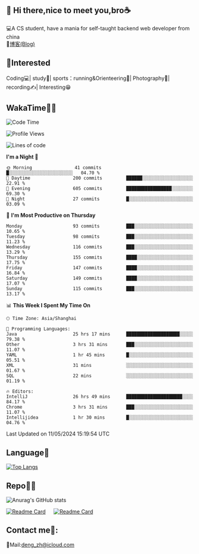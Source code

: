 👋 Hi there,nice to meet you,bro☕
---
💻A CS student, have a mania for self-taught backend web developer from china   
📌[博客(Blog)](https://github.com/HealUP/MyBlog)

 <!-- waka-box start -->
 <!-- waka-box end -->
 
🧲**Interested**
--
Coding💻| study📖| sports：running&Orienteering🏃‍| Photography📸| recording✍️| Interesting😁

WakaTime👨‍💻
---
<!--START_SECTION:waka-->
![Code Time](http://img.shields.io/badge/Code%20Time-1%2C131%20hrs%2020%20mins-blue)

![Profile Views](http://img.shields.io/badge/Profile%20Views-0-blue)

![Lines of code](https://img.shields.io/badge/From%20Hello%20World%20I%27ve%20Written-205.0%20thousand%20lines%20of%20code-blue)

**I'm a Night 🦉** 

```text
🌞 Morning                41 commits          █░░░░░░░░░░░░░░░░░░░░░░░░   04.70 % 
🌆 Daytime                200 commits         ██████░░░░░░░░░░░░░░░░░░░   22.91 % 
🌃 Evening                605 commits         █████████████████░░░░░░░░   69.30 % 
🌙 Night                  27 commits          █░░░░░░░░░░░░░░░░░░░░░░░░   03.09 % 
```
📅 **I'm Most Productive on Thursday** 

```text
Monday                   93 commits          ███░░░░░░░░░░░░░░░░░░░░░░   10.65 % 
Tuesday                  98 commits          ███░░░░░░░░░░░░░░░░░░░░░░   11.23 % 
Wednesday                116 commits         ███░░░░░░░░░░░░░░░░░░░░░░   13.29 % 
Thursday                 155 commits         ████░░░░░░░░░░░░░░░░░░░░░   17.75 % 
Friday                   147 commits         ████░░░░░░░░░░░░░░░░░░░░░   16.84 % 
Saturday                 149 commits         ████░░░░░░░░░░░░░░░░░░░░░   17.07 % 
Sunday                   115 commits         ███░░░░░░░░░░░░░░░░░░░░░░   13.17 % 
```


📊 **This Week I Spent My Time On** 

```text
🕑︎ Time Zone: Asia/Shanghai

💬 Programming Languages: 
Java                     25 hrs 17 mins      ████████████████████░░░░░   79.38 % 
Other                    3 hrs 31 mins       ███░░░░░░░░░░░░░░░░░░░░░░   11.07 % 
YAML                     1 hr 45 mins        █░░░░░░░░░░░░░░░░░░░░░░░░   05.51 % 
XML                      31 mins             ░░░░░░░░░░░░░░░░░░░░░░░░░   01.67 % 
SQL                      22 mins             ░░░░░░░░░░░░░░░░░░░░░░░░░   01.19 % 

🔥 Editors: 
IntelliJ                 26 hrs 49 mins      █████████████████████░░░░   84.17 % 
Chrome                   3 hrs 31 mins       ███░░░░░░░░░░░░░░░░░░░░░░   11.07 % 
Intellijidea             1 hr 30 mins        █░░░░░░░░░░░░░░░░░░░░░░░░   04.76 % 
```


 Last Updated on 11/05/2024 15:19:54 UTC
<!--END_SECTION:waka-->

Language🚀
---
[![Top Langs](https://github-readme-stats.vercel.app/api/top-langs/?username=HealUP&layout=compact&hide_border=true)](https://github.com/HealUP)

Repo🧑‍💻
---
![Anurag's GitHub stats](https://github-readme-stats.vercel.app/api?username=HealUP&count_private=true&show_icons=true&theme=gruvbox&hide_border=true) 

[![Readme Card](https://github-readme-stats.vercel.app/api/pin/?username=HealUP&repo=InternetEy&theme=transparent)](https://github.com/HealUP/InternetEy) &emsp;
[![Readme Card](https://github-readme-stats.vercel.app/api/pin/?username=HealUP&repo=CampusExperience&theme=transparent)](https://github.com/HealUP/CampusExperience)


Contact me📱:
---
📮Mail:deng_zh@icloud.com  
